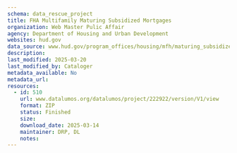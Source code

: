 ```yaml
---
schema: data_rescue_project 
title: FHA Multifamily Maturing Subsidized Mortgages
organization: Web Master Pulic Affair
agency: Department of Housing and Urban Development
websites: hud.gov
data_source: www.hud.gov/program_offices/housing/mfh/maturing_subsidized_mortgages
description: 
last_modified: 2025-03-20
last_modified_by: Cataloger
metadata_available: No
metadata_url: 
resources:
  - id: 510
    url: www.datalumos.org/datalumos/project/222922/version/V1/view
    format: ZIP
    status: Finished
    size: 
    download_date: 2025-03-14
    maintainer: DRP, DL
    notes: 
---
```

